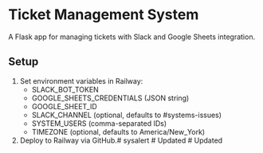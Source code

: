 # Ticket Management System
A Flask app for managing tickets with Slack and Google Sheets integration.

## Setup
1. Set environment variables in Railway:
   - SLACK_BOT_TOKEN
   - GOOGLE_SHEETS_CREDENTIALS (JSON string)
   - GOOGLE_SHEET_ID
   - SLACK_CHANNEL (optional, defaults to #systems-issues)
   - SYSTEM_USERS (comma-separated IDs)
   - TIMEZONE (optional, defaults to America/New_York)
2. Deploy to Railway via GitHub.#   s y s a l e r t  
 #   U p d a t e d  
 #   U p d a t e d  
 